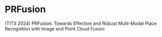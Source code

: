 # PRFusion
(TITS 2024) PRFusion: Towards Effective and Robust Multi-Modal Place Recognition with Image and Point Cloud Fusion
